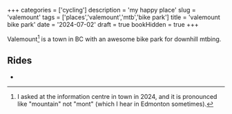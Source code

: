 +++
categories = ['cycling']
description = 'my happy place'
slug = 'valemount'
tags = ['places','valemount','mtb','bike park']
title = 'valemount bike park'
date = '2024-07-02'
draft = true
bookHidden = true
+++

Valemount[^1] is a town in BC with an awesome bike park for downhill mtbing. 

[^1]: I asked at the information centre in town in 2024, and it is pronounced like "mountain" not "mont" (which I hear in Edmonton sometimes). 

## Rides

* 